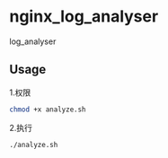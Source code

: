 # nginx_log_analyser
log_analyser
## Usage
1.权限
```bash
chmod +x analyze.sh
```
2.执行
```bash
./analyze.sh
```
